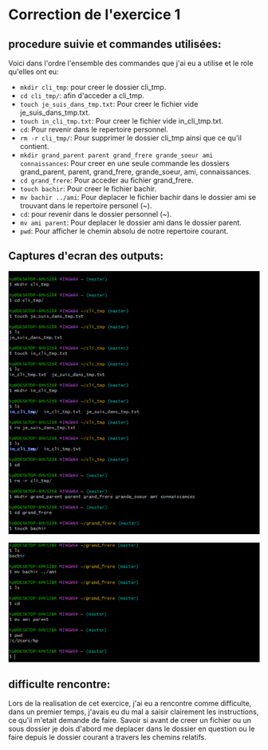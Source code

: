 # Correction de l'exercice 1

## procedure suivie et commandes utilisées:

Voici dans l'ordre l'ensemble des commandes que j'ai eu a utilise et le role qu'elles ont eu:
* ```mkdir cli_tmp```:  pour creer le dossier cli_tmp.
* ```cd cli_tmp/```: afin d'acceder a cli_tmp.
* ```touch je_suis_dans_tmp.txt```: Pour creer le fichier vide je_suis_dans_tmp.txt.
* ```touch in_cli_tmp.txt```: Pour creer le fichier vide in_cli_tmp.txt.
* ```cd```: Pour revenir dans le repertoire personnel.
* ```rm -r cli_tmp/```: Pour supprimer le dossier cli_tmp ainsi que ce qu'il contient.
* ```mkdir grand_parent parent grand_frere grande_soeur ami connaissances```: Pour creer en une seule commande les dossiers grand_parent, parent, grand_frere, grande_soeur, ami, connaissances.
* ```cd grand_frere```: Pour acceder au fichier grand_frere.
* ```touch bachir```: Pour creer le fichier bachir.
* ```mv bachir ../ami```: Pour deplacer le fichier bachir dans le dossier ami se trouvant dans le repertoire personel (~).
* ```cd```: pour revenir dans le dossier personnel (~).
* ```mv ami parent```: Pour deplacer le dossier ami dans le dossier parent.
* ```pwd```: Pour afficher le chemin absolu de notre repertoire courant.

## Captures d'ecran des outputs:

![capture d'ecran numero 1](capture_1.png)

![capture d'ecran numero 2](capture_2.png)


## difficulte rencontre:

Lors de la realisation de cet exercice, j'ai eu a rencontre comme difficulte, dans un premier temps, j'avais eu du mal a saisir clairement les instructions, ce qu'il m'etait demande de faire. Savoir si avant de creer un fichier ou un sous dossier je dois d'abord me deplacer dans le dossier en question ou le faire depuis le dossier courant a travers les chemins relatifs.